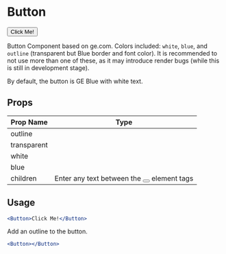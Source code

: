 # Button

<Button>Click Me!</Button>

Button Component based on ge.com. Colors included: `white`, `blue`, and `outline` (transparent but Blue border and font color). It is recommended to not use more than one of these, as it may introduce render bugs (while this is still in development stage).

By default, the button is GE Blue with white text.

## Props

| Prop Name   | Type                                                      |
| ----------- | --------------------------------------------------------- |
| outline     |                                                           |
| transparent |                                                           |
| white       |                                                           |
| blue        |                                                           |
| children    | Enter any text between the <Button></Button> element tags |

## Usage

```jsx static
<Button>Click Me!</Button>
```

Add an outline to the button.

```jsx {"props": {"children": "Click Me!", "outline"}}
<Button></Button>
```
